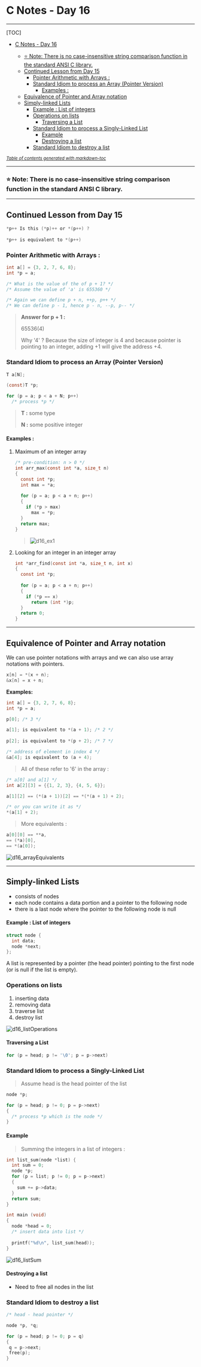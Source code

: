 # C Notes - Day 16

---



[TOC]



- [C Notes - Day 16](#c-notes---day-16)
    
  + [⭐️ Note: There is no case-insensitive string comparison function in the standard ANSI C library.](#---note--there-is-no-case-insensitive-string-comparison-function-in-the-standard-ansi-c-library)
  * [Continued Lesson from Day 15](#continued-lesson-from-day-15)
    + [Pointer Arithmetic with Arrays :](#pointer-arithmetic-with-arrays--)
    + [Standard Idiom to process an Array (Pointer Version)](#standard-idiom-to-process-an-array--pointer-version-)
      - [Examples :](#examples--)
  * [Equivalence of Pointer and Array notation](#equivalence-of-pointer-and-array-notation)
  * [Simply-linked Lists](#simply-linked-lists)
      - [Example : List of integers](#example---list-of-integers)
    + [Operations on lists](#operations-on-lists)
      - [Traversing a List](#traversing-a-list)
    + [Standard Idiom to process a Singly-Linked List](#standard-idiom-to-process-a-singly-linked-list)
      - [Example](#example)
      - [Destroying a list](#destroying-a-list)
    + [Standard Idiom to destroy a list](#standard-idiom-to-destroy-a-list)

<small><i><a href='http://ecotrust-canada.github.io/markdown-toc/'>Table of contents generated with markdown-toc</a></i></small>



------



### ⭐️ Note: There is no case-insensitive string comparison function in the standard ANSI C library.



---



## Continued Lesson from Day 15



```c
*p++ Is this (*p)++ or *(p++) ?
 
*p++ is equivalent to *(p++)
```





### Pointer Arithmetic with Arrays :

```c
int a[] = {3, 2, 7, 6, 8};
int *p = a;

/* What is the value of the of p + 1? */
/* Assume the value of 'a' is 655360 */

/* Again we can define p + n, ++p, p++ */
/* We can define p - 1, hence p - n, --p, p-- */
```

> **Answer for p + 1 :**
>
> 65536(4)
>
> Why '4' ? Because the size of integer is 4 and because pointer is pointing to an integer, adding +1 will give the address +4.





### Standard Idiom to process an Array (Pointer Version)

```c
T a[N];

(const)T *p;

for (p = a; p < a + N; p++)
  /* process *p */
```

> **T :** some type
>
> **N :** some positive integer





#### Examples :



1. Maximum of an integer array

   ```c
   /* pre-condition: n > 0 */
   int arr_max(const int *a, size_t n)
   {
     const int *p;
     int max = *a;
     
     for (p = a; p < a + n; p++)
     {
       if (*p > max)
         max = *p;
     }
     return max;
   }
   ```

   > ![d16_ex1](./img/d16_ex1.jpg)

   

2. Looking for an integer in an integer array

   ```c
   int *arr_find(const int *a, size_t n, int x)
   {
     const int *p;
     
     for (p = a; p < a + n; p++)
     {
       if (*p == x)
         return (int *)p;
     }
     return 0;
   }
   ```



---



## Equivalence of Pointer and Array notation



We can use pointer notations with arrays and we can also use array notations with pointers.



```c
x[n] = *(x + n);
&x[n] = x + n;
```



**Examples:**

```c
int a[] = {3, 2, 7, 6, 8};
int *p = a;

p[0]; /* 3 */

a[1]; is equivalent to *(a + 1); /* 2 */
  
p[2]; is equivalent to *(p + 2); /* 7 */

/* address of element in index 4 */
&a[4]; is equivalent to (a + 4);
```



> All of these refer to '6' in the array :

```c
/* a[0] and a[1] */
int a[2][3] = {{1, 2, 3}, {4, 5, 6}};

a[1][2] == (*(a + 1))[2] == *(*(a + 1) + 2);

/* or you can write it as */
*(a[1] + 2);
```

> More equivalents :

```c
a[0][0] == **a,
== (*a)[0],
== *(a[0]);
```



![d16_arrayEquivalents](./img/d16_arrayEquivalents.jpg)



---



## Simply-linked Lists



- consists of nodes
- each node contains a data portion and a pointer to the following node
- there is a last node where the pointer to the following node is null



#### Example : List of integers

```c
struct node {
  int data;
  node *next;
};
```



A list is represented by a pointer (the head pointer) pointing to the first node (or is null if the list is empty).



### Operations on lists

1. inserting data
2. removing data
3. traverse list
4. destroy list



![d16_listOperations](./img/d16_listOperations.jpg)



#### Traversing a List

```c
for (p = head; p != '\0'; p = p->next)
```





### Standard Idiom to process a Singly-Linked List

> Assume head is the head pointer of the list

```c
node *p;

for (p = head; p != 0; p = p->next)
{
  /* process *p which is the node */
}
```





#### Example

> Summing the integers in a list of integers :

```c
int list_sum(node *list) {
  int sum = 0;
  node *p;
  for (p = list; p != 0; p = p->next)
  {
    sum += p->data;
  }
  return sum;
}

int main (void)
{
  node *head = 0;
  /* insert data into list */
  
  printf("%d\n", list_sum(head));
}
```



![d16_listSum](./img/d16_listSum.jpg)



#### Destroying a list

- Need to free all nodes in the list





### Standard Idiom to destroy a list

```c
/* head - head pointer */

node *p, *q;

for (p = head; p != 0; p = q)
{
 q = p->next;
 free(p);
}
```

